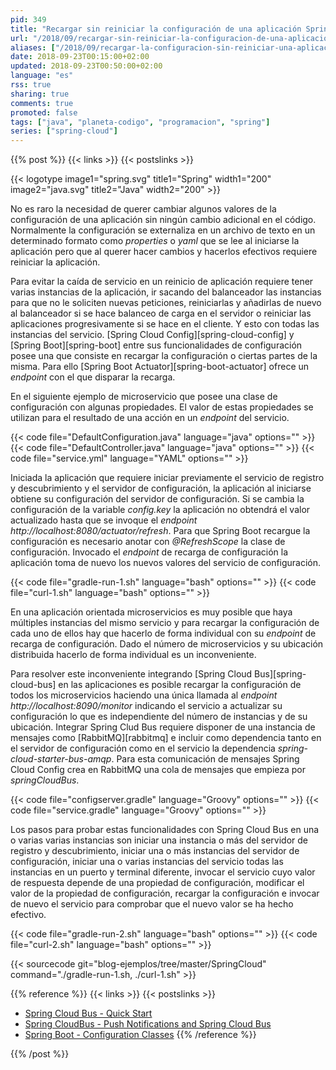 ```yaml
---
pid: 349
title: "Recargar sin reiniciar la configuración de una aplicación Spring Boot con Spring Cloud Config"
url: "/2018/09/recargar-sin-reiniciar-la-configuracion-de-una-aplicacion-spring-boot-con-spring-cloud-config/"
aliases: ["/2018/09/recargar-la-configuracion-sin-reiniciar-una-aplicacion-spring-boot-con-spring-cloud-config/"]
date: 2018-09-23T00:15:00+02:00
updated: 2018-09-23T00:50:00+02:00
language: "es"
rss: true
sharing: true
comments: true
promoted: false
tags: ["java", "planeta-codigo", "programacion", "spring"]
series: ["spring-cloud"]
---
```


{{% post %}}
{{< links >}}
{{< postslinks >}}

{{< logotype image1="spring.svg" title1="Spring" width1="200" image2="java.svg" title2="Java" width2="200" >}}

No es raro la necesidad de querer cambiar algunos valores de la configuración de una aplicación sin ningún cambio adicional en el código. Normalmente la configuración se externaliza en un archivo de texto en un determinado formato como _properties_ o _yaml_ que se lee al iniciarse la aplicación pero que al querer hacer cambios y hacerlos efectivos requiere reiniciar la aplicación.

Para evitar la caída de servicio en un reinicio de aplicación requiere tener varias instancias de la aplicación, ir sacando del balanceador las instancias para que no le soliciten nuevas peticiones, reiniciarlas y añadirlas de nuevo al balanceador si se hace balanceo de carga en el servidor o reiniciar las aplicaciones progresivamente si se hace en el cliente. Y esto con todas las instancias del servicio. [Spring Cloud Config][spring-cloud-config] y [Spring Boot][spring-boot] entre sus funcionalidades de configuración posee una que consiste en recargar la configuración o ciertas partes de la misma. Para ello [Spring Boot Actuator][spring-boot-actuator] ofrece un _endpoint_ con el que disparar la recarga.

En el siguiente ejemplo de microservicio que posee una clase de configuración con algunas propiedades. El valor de estas propiedades se utilizan para el resultado de una acción en un _endpoint_ del servicio.


{{< code file="DefaultConfiguration.java" language="java" options="" >}}
{{< code file="DefaultController.java" language="java" options="" >}}
{{< code file="service.yml" language="YAML" options="" >}}

Iniciada la aplicación que requiere iniciar previamente el servicio de registro y descubrimiento y el servidor de configuración, la aplicación al iniciarse obtiene su configuración del servidor de configuración. Si se cambia la configuración de la variable _config.key_ la aplicación no obtendrá el valor actualizado hasta que se invoque el _endpoint_ _http\://localhost:8080/actuator/refresh_. Para que Spring Boot recargue la configuración es necesario anotar con _@RefreshScope_ la clase de configuración. Invocado el _endpoint_ de recarga de configuración la aplicación toma de nuevo los nuevos valores del servicio de configuración.

{{< code file="gradle-run-1.sh" language="bash" options="" >}}
{{< code file="curl-1.sh" language="bash" options="" >}}

En una aplicación orientada microservicios es muy posible que haya múltiples instancias del mismo servicio y para recargar la configuración de cada uno de ellos hay que hacerlo de forma individual con su _endpoint_ de recarga de configuración. Dado el número de microservicios y su ubicación distribuida hacerlo de forma individual es un inconveniente.

Para resolver este inconveniente integrando [Spring Cloud Bus][spring-cloud-bus] en las aplicaciones es posible recargar la configuración de todos los microservicios haciendo una única llamada al _endpoint_ _http\://localhost:8090/monitor_ indicando el servicio a actualizar su configuración lo que es independiente del número de instancias y de su ubicación. Integrar Spring Clud Bus requiere disponer de una instancia de mensajes como [RabbitMQ][rabbitmq] e incluir como dependencia tanto en el servidor de configuración como en el servicio la dependencia _spring-cloud-starter-bus-amqp_. Para esta comunicación de mensajes Spring Cloud Config crea en RabbitMQ una cola de mensajes que empieza por _springCloudBus_. 

{{< code file="configserver.gradle" language="Groovy" options="" >}}
{{< code file="service.gradle" language="Groovy" options="" >}}

Los pasos para probar estas funcionalidades con Spring Cloud Bus en una o varias varias instancias son iniciar una instancia o más del servidor de registro y descubrimiento, iniciar una o más instancias del servidor de configuración, iniciar una o varias instancias del servicio todas las instancias en un puerto y terminal diferente, invocar el servicio cuyo valor de respuesta depende de una propiedad de configuración, modificar el valor de la propiedad de configuración, recargar la configuración e invocar de nuevo el servicio para comprobar que el nuevo valor se ha hecho efectivo.

{{< code file="gradle-run-2.sh" language="bash" options="" >}}
{{< code file="curl-2.sh" language="bash" options="" >}}

{{< sourcecode git="blog-ejemplos/tree/master/SpringCloud" command="./gradle-run-1.sh, ./curl-1.sh" >}}

{{% reference %}}
{{< links >}}
{{< postslinks >}}
* [Spring Cloud Bus - Quick Start](http://cloud.spring.io/spring-cloud-static/spring-cloud-bus/2.0.0.RELEASE/single/spring-cloud-bus.html#_quick_start)
* [Spring CloudBus - Push Notifications and Spring Cloud Bus](http://cloud.spring.io/spring-cloud-static/spring-cloud-config/2.0.1.RELEASE/single/spring-cloud-config.html#_push_notifications_and_spring_cloud_bus)
* [Spring Boot - Configuration Classes](https://docs.spring.io/spring-boot/docs/current/reference/html/using-boot-configuration-classes.html)
{{% /reference %}}

{{% /post %}}
